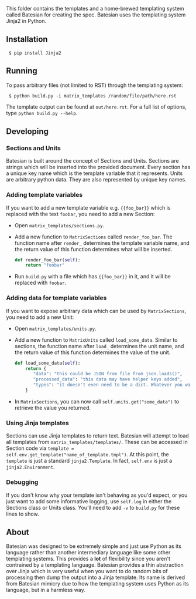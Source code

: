 This folder contains the templates and a home-brewed templating system called
Batesian for creating the spec. Batesian uses the templating system Jinja2 in
Python.

Installation
------------
```
 $ pip install Jinja2
```

Running
-------
To pass arbitrary files (not limited to RST) through the templating system:
```
 $ python build.py -i matrix_templates /random/file/path/here.rst
```

The template output can be found at ``out/here.rst``. For a full list of
options, type ``python build.py --help``.

Developing
----------

### Sections and Units
Batesian is built around the concept of Sections and Units. Sections are strings
which will be inserted into the provided document. Every section has a unique
key name which is the template variable that it represents. Units are arbitrary
python data. They are also represented by unique key names.

### Adding template variables
If you want to add a new template variable e.g. `{{foo_bar}}` which is replaced
with the text `foobar`, you need to add a new Section:

 - Open `matrix_templates/sections.py`.
 - Add a new function to `MatrixSections` called `render_foo_bar`. The function
   name after `render_` determines the template variable name, and the return
   value of this function determines what will be inserted.

   ```python
   def render_foo_bar(self):
       return "foobar"
   ```
 - Run `build.py` with a file which has `{{foo_bar}}` in it, and it will be
   replaced with `foobar`.

### Adding data for template variables
If you want to expose arbitrary data which can be used by `MatrixSections`, you
need to add a new Unit:

 - Open `matrix_templates/units.py`.
 - Add a new function to `MatrixUnits` called `load_some_data`. Similar to
   sections, the function name after `load_` determines the unit name, and the
   return value of this function determines the value of the unit.

   ```python
   def load_some_data(self):
       return {
          "data": "this could be JSON from file from json.loads()",
          "processed_data": "this data may have helper keys added",
          "types": "it doesn't even need to be a dict. Whatever you want!"
       }
   ```
 - In `MatrixSections`, you can now call `self.units.get("some_data")` to
   retrieve the value you returned.
   
### Using Jinja templates
Sections can use Jinja templates to return text. Batesian will attempt to load
all templates from `matrix_templates/templates/`. These can be accessed in
Section code via `template = self.env.get_template("name_of_template.tmpl")`. At
this point, the `template` is just a standard `jinja2.Template`. In fact,
`self.env` is just a `jinja2.Environment`.

### Debugging
If you don't know why your template isn't behaving as you'd expect, or you just
want to add some informative logging, use `self.log` in either the Sections
class or Units class. You'll need to add `-v` to `build.py` for these lines to
show.

About
-----

Batesian was designed to be extremely simple and just use Python as its language
rather than another intermediary language like some other templating systems.
This provides a **lot** of flexibility since you aren't contrained by a
templating language. Batesian provides a thin abstraction over Jinja which is
very useful when you want to do random bits of processing then dump the output
into a Jinja template. Its name is derived from Batesian mimicry due to how the
templating system uses Python as its language, but in a harmless way.
